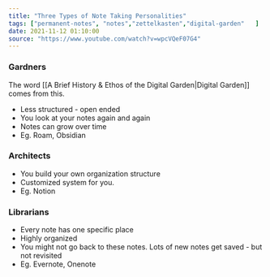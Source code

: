 ```yaml
---
title: "Three Types of Note Taking Personalities"
tags: ["permanent-notes", "notes","zettelkasten","digital-garden"   ]
date: 2021-11-12 01:10:00
source: "https://www.youtube.com/watch?v=wpcVQeF07G4"
---
```


### Gardners

The word [[A Brief History & Ethos of the Digital Garden|Digital Garden]] comes from this.

- Less structured - open ended
- You look at your notes again and again
- Notes can grow over time
- Eg. Roam, Obsidian

### Architects

- You build your own organization structure
- Customized system for you.
- Eg. Notion

### Librarians

- Every note has one specific place
- Highly organized
- You might not go back to these notes. Lots of new notes get saved - but not revisited
- Eg. Evernote, Onenote
